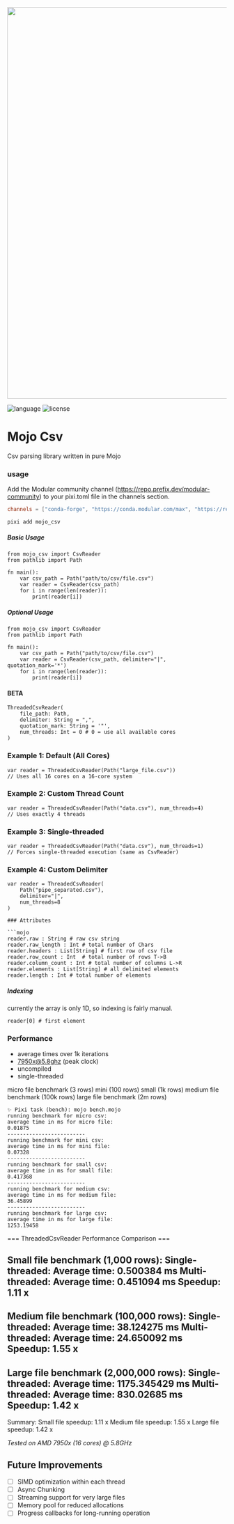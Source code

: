 <!-- ![mojo_csv_logo](./mojo_csv_logo.png) -->
<image src='./mojo_csv_logo.png' width='900'/>

![language](https://img.shields.io/badge/language-mojo-orange)
![license](https://badgen.net/static/license/MIT/red)

# Mojo Csv

Csv parsing library written in pure Mojo

### usage

Add the Modular community channel (https://repo.prefix.dev/modular-community) to your pixi.toml file in the channels section.

```title:pixi.toml
channels = ["conda-forge", "https://conda.modular.com/max", "https://repo.prefix.dev/modular-community"]
```

`pixi add mojo_csv`

##### Basic Usage

```mojo
from mojo_csv import CsvReader
from pathlib import Path

fn main():
    var csv_path = Path("path/to/csv/file.csv")
    var reader = CsvReader(csv_path)
    for i in range(len(reader)):
        print(reader[i])
```

##### Optional Usage

```mojo
from mojo_csv import CsvReader
from pathlib import Path

fn main():
    var csv_path = Path("path/to/csv/file.csv")
    var reader = CsvReader(csv_path, delimiter="|", quotation_mark='*')
    for i in range(len(reader)):
        print(reader[i])
```

#### BETA

```mojo
ThreadedCsvReader(
    file_path: Path,
    delimiter: String = ",",
    quotation_mark: String = '"',
    num_threads: Int = 0 # 0 = use all available cores
)
```

### Example 1: Default (All Cores)

```mojo
var reader = ThreadedCsvReader(Path("large_file.csv"))
// Uses all 16 cores on a 16-core system
```

### Example 2: Custom Thread Count

```mojo
var reader = ThreadedCsvReader(Path("data.csv"), num_threads=4)
// Uses exactly 4 threads
```

### Example 3: Single-threaded

```mojo
var reader = ThreadedCsvReader(Path("data.csv"), num_threads=1)
// Forces single-threaded execution (same as CsvReader)
```

### Example 4: Custom Delimiter

````mojo
var reader = ThreadedCsvReader(
    Path("pipe_separated.csv"),
    delimiter="|",
    num_threads=8
)

### Attributes

```mojo
reader.raw : String # raw csv string
reader.raw_length : Int # total number of Chars
reader.headers : List[String] # first row of csv file
reader.row_count : Int  # total number of rows T->B
reader.column_count : Int # total number of columns L->R
reader.elements : List[String] # all delimited elements
reader.length : Int # total number of elements
````

##### Indexing

currently the array is only 1D, so indexing is fairly manual.

```Mojo
reader[0] # first element
```

### Performance

- average times over 1k iterations
- 7950x@5.8ghz (peak clock)
- uncompiled
- single-threaded

micro file benchmark (3 rows)
mini (100 rows)
small (1k rows)
medium file benchmark (100k rows)
large file benchmark (2m rows)

```log
✨ Pixi task (bench): mojo bench.mojo
running benchmark for micro csv:
average time in ms for micro file:
0.01875
-------------------------
running benchmark for mini csv:
average time in ms for mini file:
0.07328
-------------------------
running benchmark for small csv:
average time in ms for small file:
0.417368
-------------------------
running benchmark for medium csv:
average time in ms for medium file:
36.45899
-------------------------
running benchmark for large csv:
average time in ms for large file:
1253.19458
```

=== ThreadedCsvReader Performance Comparison ===

Small file benchmark (1,000 rows):
Single-threaded:
Average time: 0.500384 ms
Multi-threaded:
Average time: 0.451094 ms
Speedup: 1.11 x
-------------------------
Medium file benchmark (100,000 rows):
Single-threaded:
Average time: 38.124275 ms
Multi-threaded:
Average time: 24.650092 ms
Speedup: 1.55 x
-------------------------
Large file benchmark (2,000,000 rows):
Single-threaded:
Average time: 1175.345429 ms
Multi-threaded:
Average time: 830.02685 ms
Speedup: 1.42 x
-------------------------
Summary:
Small file speedup: 1.11 x
Medium file speedup: 1.55 x
Large file speedup: 1.42 x

_Tested on AMD 7950x (16 cores) @ 5.8GHz_

## Future Improvements

- [ ] SIMD optimization within each thread
- [ ] Async Chunking
- [ ] Streaming support for very large files
- [ ] Memory pool for reduced allocations
- [ ] Progress callbacks for long-running operation

